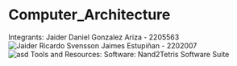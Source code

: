 # Computer_Architecture

Integrants:
Jaider Daniel Gonzalez Ariza - 2205563  
![Jaider](https://github.com/Jaider1727/computer_architecture/assets/132866666/bf824203-051d-4c18-902e-5a48f7536412)
Ricardo Svensson Jaimes Estupiñan - 2202007  
![asd](https://github.com/Jaider1727/computer_architecture/assets/132866666/9f1b07fc-8252-4eed-8db7-1b758e3c98b5)
Tools and Resources:
Software: Nand2Tetris Software Suite
